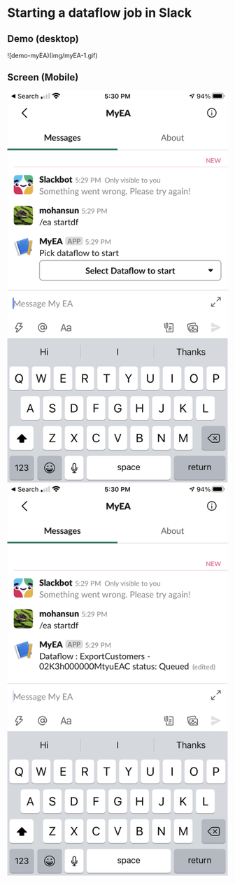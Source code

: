 # Starting a dataflow job in Slack 

## Demo (desktop)
![demo-myEA)(img/myEA-1.gif)

## Screen (Mobile)
![myEA-1](img/myEA-1.PNG)
![myEA-2](img/myEA-2.PNG)

